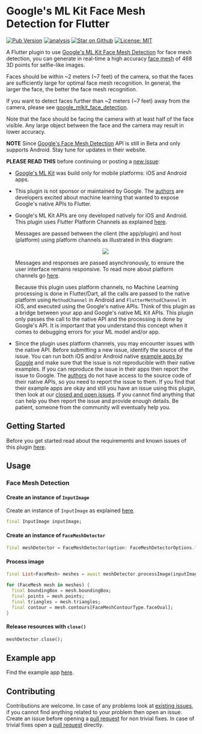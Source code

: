 # Google's ML Kit Face Mesh Detection for Flutter

[![Pub Version](https://img.shields.io/pub/v/google_mlkit_face_mesh_detection)](https://pub.dev/packages/google_mlkit_face_mesh_detection)
[![analysis](https://github.com/flutter-ml/google_ml_kit_flutter/actions/workflows/flutter.yml/badge.svg)](https://github.com/flutter-ml/google_ml_kit_flutter/actions)
[![Star on Github](https://img.shields.io/github/stars/flutter-ml/google_ml_kit_flutter.svg?style=flat&logo=github&colorB=deeppink&label=stars)](https://github.com/flutter-ml/google_ml_kit_flutter)
[![License: MIT](https://img.shields.io/badge/license-MIT-purple.svg)](https://opensource.org/licenses/MIT)

A Flutter plugin to use [Google's ML Kit Face Mesh Detection](https://developers.google.com/ml-kit/vision/face-mesh-detection) for face mesh detection, you can generate in real-time a high accuracy [face mesh](https://developers.google.com/ml-kit/vision/face-mesh-detection/concepts) of 468 3D points for selfie-like images.

Faces should be within ~2 meters (~7 feet) of the camera, so that the faces are sufficiently large for optimal face mesh recognition. In general, the larger the face, the better the face mesh recognition.

If you want to detect faces further than ~2 meters (~7 feet) away from the camera, please see [google_mlkit_face_detection](https://pub.dev/packages/google_mlkit_face_detection).

Note that the face should be facing the camera with at least half of the face visible. Any large object between the face and the camera may result in lower accuracy.

**NOTE** Since [Google's Face Mesh Detection](https://developers.google.com/ml-kit/vision/face-mesh-detection) API is still in Beta and only supports Android. Stay tune for updates in their website.

**PLEASE READ THIS** before continuing or posting a [new issue](https://github.com/flutter-ml/google_ml_kit_flutter/issues):

- [Google's ML Kit](https://developers.google.com/ml-kit) was build only for mobile platforms: iOS and Android apps.

- This plugin is not sponsor or maintained by Google. The [authors](https://github.com/flutter-ml/google_ml_kit_flutter/blob/master/AUTHORS) are developers excited about machine learning that wanted to expose Google's native APIs to Flutter.

- Google's ML Kit APIs are ony developed natively for iOS and Android. This plugin uses Flutter Platform Channels as explained [here](https://docs.flutter.dev/development/platform-integration/platform-channels).

  Messages are passed between the client (the app/plugin) and host (platform) using platform channels as illustrated in this diagram:

  <p align="center" width="100%">
    <img src="https://docs.flutter.dev/assets/images/docs/PlatformChannels.png"> 
  </p>

  Messages and responses are passed asynchronously, to ensure the user interface remains responsive. To read more about platform channels go [here](https://docs.flutter.dev/development/platform-integration/platform-channels).

  Because this plugin uses platform channels, no Machine Learning processing is done in Flutter/Dart, all the calls are passed to the native platform using `MethodChannel` in Android and `FlutterMethodChannel` in iOS, and executed using the Google's native APIs. Think of this plugin as a bridge between your app and Google's native ML Kit APIs. This plugin only passes the call to the native API and the processing is done by Google's API. It is important that you understand this concept when it comes to debugging errors for your ML model and/or app.

- Since the plugin uses platform channels, you may encounter issues with the native API. Before submitting a new issue, identify the source of the issue. You can run both iOS and/or Android native [example apps by Google](https://github.com/googlesamples/mlkit) and make sure that the issue is not reproducible with their native examples. If you can reproduce the issue in their apps then report the issue to Google. The [authors](https://github.com/flutter-ml/google_ml_kit_flutter/blob/master/AUTHORS) do not have access to the source code of their native APIs, so you need to report the issue to them. If you find that their example apps are okay and still you have an issue using this plugin, then look at our [closed and open issues](https://github.com/flutter-ml/google_ml_kit_flutter/issues). If you cannot find anything that can help you then report the issue and provide enough details. Be patient, someone from the community will eventually help you.

## Getting Started

Before you get started read about the requirements and known issues of this plugin [here](https://github.com/flutter-ml/google_ml_kit_flutter#requirements).

## Usage

### Face Mesh Detection

#### Create an instance of `InputImage`

Create an instance of `InputImage` as explained [here](https://github.com/flutter-ml/google_ml_kit_flutter/tree/master/packages/google_mlkit_commons#creating-an-inputimage).

```dart
final InputImage inputImage;
```

#### Create an instance of `FaceMeshDetector`

```dart
final meshDetector = FaceMeshDetector(option: FaceMeshDetectorOptions.faceMesh);
```

#### Process image

```dart
final List<FaceMesh> meshes = await meshDetector.processImage(inputImage);

for (FaceMesh mesh in meshes) {
  final boundingBox = mesh.boundingBox;
  final points = mesh.points;
  final triangles = mesh.triangles;
  final contour = mesh.contours[FaceMeshContourType.faceOval];
}
```

#### Release resources with `close()`

```dart
meshDetector.close();
```

## Example app

Find the example app [here](https://github.com/flutter-ml/google_ml_kit_flutter/tree/master/packages/example).

## Contributing

Contributions are welcome.
In case of any problems look at [existing issues](https://github.com/flutter-ml/google_ml_kit_flutter/issues), if you cannot find anything related to your problem then open an issue.
Create an issue before opening a [pull request](https://github.com/flutter-ml/google_ml_kit_flutter/pulls) for non trivial fixes.
In case of trivial fixes open a [pull request](https://github.com/flutter-ml/google_ml_kit_flutter/pulls) directly.
